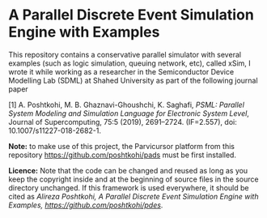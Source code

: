 # A Parallel Discrete Event Simulation Engine with Examples

This repository contains a conservative parallel simulator with several examples (such as logic simulation, queuing network, etc), called xSim, I wrote it while working as a researcher in the Semiconductor Device Modelling Lab (SDML) at Shahed University as part of the following journal paper

[1] A. Poshtkohi, M. B. Ghaznavi-Ghoushchi, K. Saghafi, _PSML: Parallel System Modeling and Simulation Language for Electronic System Level_, Journal of Supercomputing, 75:5 (2019), 2691–2724. (IF=2.557), doi: 10.1007/s11227-018-2682-1.

**Note:** to make use of this project, the Parvicursor platform from this repository  https://github.com/poshtkohi/pads must be first installed.

**Licence:** Note that the code can be changed and reused as long as you keep the copyright inside and at the beginning of source files in the source directory unchanged. If this framework is used everywhere, it should be cited as _Alireza Poshtkohi, A Parallel Discrete Event Simulation Engine with Examples, <https://github.com/poshtkohi/pdes>_.
